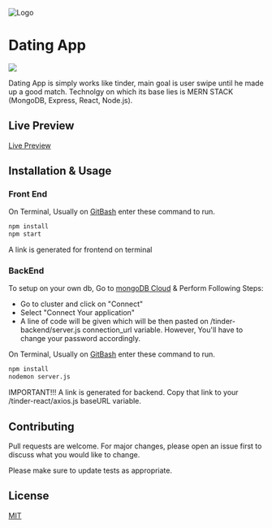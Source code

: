 ![Logo](https://github.com/rafeyshah/Tinder-Mern/blob/master/banner.png)
# Dating App 
![](https://img.shields.io/github/last-commit/rafeyshah/Tinder-Mern) 

Dating App is simply works like tinder, main goal is user swipe until he made up a good match. Technolgy on which its base lies is MERN STACK (MongoDB, Express, React, Node.js).


## Live Preview
[Live Preview](https://dating-app-puce.vercel.app/)

## Installation & Usage
### Front End
On Terminal, Usually on [GitBash](https://git-scm.com/downloads) enter these command to run.

```bash
npm install
npm start
```
A link is generated for frontend on terminal

### BackEnd

To setup on your own db, Go to [mongoDB Cloud](https://cloud.mongodb.com/) & Perform Following Steps:

- Go to cluster and click on "Connect"
- Select "Connect Your application"
- A line of code will be given which will be then pasted on /tinder-backend/server.js connection_url variable. However, You'll have to change your password accordingly.

On Terminal, Usually on [GitBash](https://git-scm.com/downloads) enter these command to run.

```bash
npm install
nodemon server.js
```
IMPORTANT!!! A link is generated for backend. Copy that link to your /tinder-react/axios.js  baseURL variable.

## Contributing
Pull requests are welcome. For major changes, please open an issue first to discuss what you would like to change.

Please make sure to update tests as appropriate.

## License
[MIT](https://choosealicense.com/licenses/mit/)
